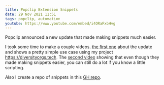 ```yaml
---
title: Popclip Extension Snippets
date: 29 Nov 2021 11:51
tags: popclip, automation
youtube: https://www.youtube.com/embed/i4ORaFxbHvg
---
```


Popclip announced a new update that made making snippets much easier.

I took some time to make a couple videos. [the first one](https://www.youtube.com/watch/i4ORaFxbHvg) about the update and shows a pretty simple use case using my project <https://diversityorgs.tech>. The [second video](https://www.youtube.com/watch?v=mF8KHV7s3EE) showing that even though they made making snippets easier, you can still do a lot if you know a little scripting.

Also I create a repo of snippets in this [GH repo](https://github.com/kjaymiller/Jays-PopClip-Snippets).